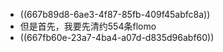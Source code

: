 - ((667b89d8-6ae3-4f87-85fb-409f45abfc8a))
- 但是首先，我要先清约554条flomo
- ((667fb60e-23a7-4ba4-a07d-d835d96abf60))